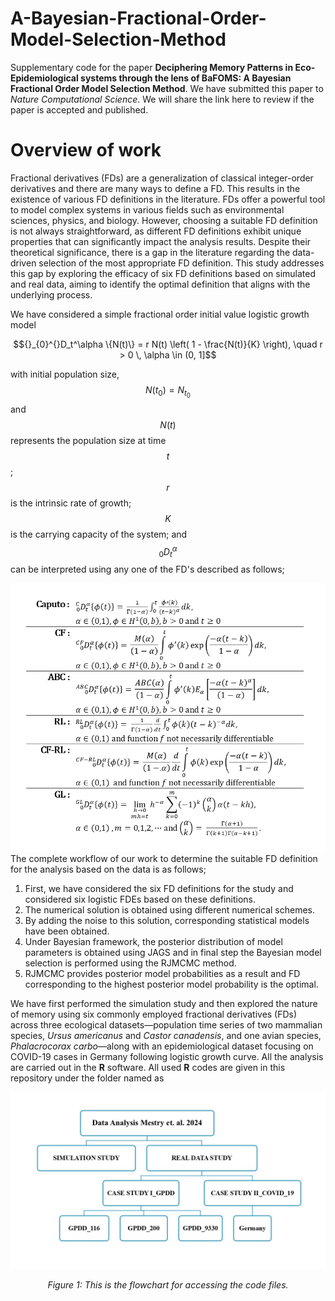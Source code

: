 # A-Bayesian-Fractional-Order-Model-Selection-Method
Supplementary code for the paper **Deciphering Memory Patterns in Eco-Epidemiological systems through the lens of BaFOMS: A Bayesian Fractional Order Model Selection Method**. We have submitted this paper to _Nature Computational Science_. We will share the link here to review if the paper is accepted and published.

# Overview of work
Fractional derivatives (FDs) are a generalization of classical integer-order derivatives and there are many ways to define a FD. This results in the existence of various FD definitions in the literature. FDs offer a powerful tool to model complex systems in various fields such as environmental sciences, physics, and biology. However, choosing a suitable FD definition is not always straightforward, as different FD definitions exhibit unique properties that can significantly impact the analysis results. Despite their theoretical significance, there is a gap in the literature regarding the data-driven selection of the most appropriate FD definition. This study addresses this gap by exploring the efficacy of six FD definitions based on simulated and real data, aiming to identify the optimal definition that aligns with the underlying process.

We have considered a simple fractional order initial value logistic growth model

$${}_{0}^{}D_t^\alpha \{N(t)\} = r N(t) \left( 1 - \frac{N(t)}{K} \right), \quad r > 0 \, \alpha \in (0, 1]$$ 

with initial population size, $$N(t_0) = N_{t_0}$$ and $$N(t)$$ represents the population size at time $$t$$; $$r$$ is the intrinsic rate of growth; $$K$$ is the carrying capacity of the system; and  $${}_{0}^{}D_t^\alpha$$  can be interpreted using any one of the FD's described as follows;

<div align="center">
  <img src="equation_plot.png" alt="List of considered FD definitions for the study." />
</div>
The complete workflow of our work to determine the suitable FD definition for the analysis based on the data is as follows;

1. First, we have considered the six FD definitions for the study and considered six logistic FDEs based on these definitions.
2. The numerical solution is obtained using different numerical schemes.
3. By adding the noise to this solution, corresponding statistical models have been obtained.
4. Under Bayesian framework, the posterior distribution of model parameters is obtained using JAGS and in final step the Bayesian model selection is performed using the RJMCMC method.
5. RJMCMC provides posterior model probabilities as a result and FD corresponding to the highest posterior model probability is the optimal.

We have first performed the simulation study and then explored the nature of memory using six commonly employed fractional derivatives (FDs) across three ecological datasets—population time series of two mammalian species, *Ursus americanus* and *Castor canadensis*, and one avian species, *Phalacrocorax carbo*—along with an epidemiological dataset focusing on COVID-19 cases in Germany following logistic growth curve. All the analysis are carried out in the **R** software. All used **R** codes are given in this repository under the folder named as 




<div align="center">
  <img src="Code%20file%20access%20guide%20flowchart.jpg" alt="Flowchart for code file access" />
  <p><em>Figure 1: This is the flowchart for accessing the code files.</em></p>
</div>

